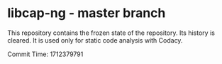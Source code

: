 # libcap-ng - master branch

This repository contains the frozen state of the repository.
Its history is cleared. It is used only for static code
analysis with Codacy.

Commit Time: 1712379791